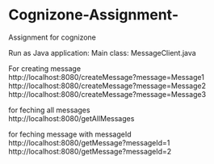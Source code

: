 # Cognizone-Assignment-
Assignment for cognizone

Run as Java application: Main class: MessageClient.java

For creating message <br/>
http://localhost:8080/createMessage?message=Message1<br/>
http://localhost:8080/createMessage?message=Message2<br/>
http://localhost:8080/createMessage?message=Message3<br/>

for feching all messages<br/>
http://localhost:8080/getAllMessages<br/>

for feching message with messageId<br/>
http://localhost:8080/getMessage?messageId=1<br/>
http://localhost:8080/getMessage?messageId=2<br/>
